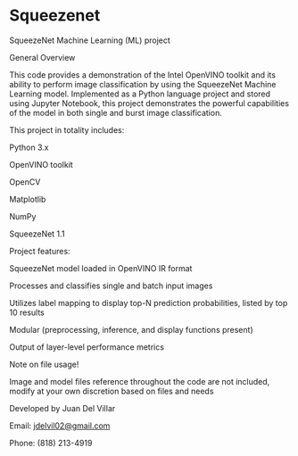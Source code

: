 # Squeezenet
SqueezeNet Machine Learning (ML) project

General Overview

This code provides a demonstration of the Intel OpenVINO toolkit and its ability to perform image classification by using the SqueezeNet Machine Learning model. Implemented as a Python language project and stored using Jupyter Notebook, this project demonstrates the powerful capabilities of the model in both single and burst image classification. 


This project in totality includes:



Python 3.x

OpenVINO toolkit

OpenCV

Matplotlib

NumPy

SqueezeNet 1.1

Project features:



SqueezeNet model loaded in OpenVINO IR format

Processes and classifies single and batch input images

Utilizes label mapping to display top-N prediction probabilities, listed by top 10 results

Modular (preprocessing, inference, and display functions present)

Output of layer-level performance metrics



Note on file usage!


Image and model files reference throughout the code are not included, modify at your own discretion based on files and needs


Developed by Juan Del Villar

Email: jdelvil02@gmail.com

Phone: (818) 213-4919

